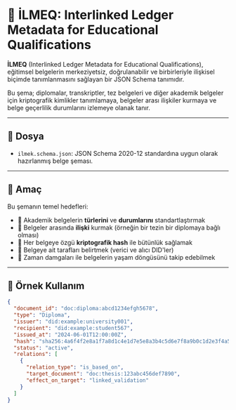 # 📘 İLMEQ: Interlinked Ledger Metadata for Educational Qualifications

**İLMEQ** (Interlinked Ledger Metadata for Educational Qualifications), eğitimsel belgelerin merkeziyetsiz, doğrulanabilir ve birbirleriyle ilişkisel biçimde tanımlanmasını sağlayan bir JSON Schema tanımıdır.

Bu şema; diplomalar, transkriptler, tez belgeleri ve diğer akademik belgeler için kriptografik kimlikler tanımlamaya, belgeler arası ilişkiler kurmaya ve belge geçerlilik durumlarını izlemeye olanak tanır.

---

## 📂 Dosya

- `ilmek.schema.json`: JSON Schema 2020-12 standardına uygun olarak hazırlanmış belge şeması.

---

## 🎯 Amaç

Bu şemanın temel hedefleri:

- 📄 Akademik belgelerin **türlerini** ve **durumlarını** standartlaştırmak
- 🔗 Belgeler arasında **ilişki** kurmak (örneğin bir tezin bir diplomaya bağlı olması)
- 🔐 Her belgeye özgü **kriptografik hash** ile bütünlük sağlamak
- 🧾 Belgeye ait tarafları belirtmek (verici ve alıcı DID'ler)
- 📅 Zaman damgaları ile belgelerin yaşam döngüsünü takip edebilmek

---

## 🧱 Örnek Kullanım

```json
{
  "document_id": "doc:diploma:abcd1234efgh5678",
  "type": "Diploma",
  "issuer": "did:example:university001",
  "recipient": "did:example:student567",
  "issued_at": "2024-06-01T12:00:00Z",
  "hash": "sha256:4a6f4f2e8a1f7a8d1c4e1d7e5e8a3b4c5d6e7f8a9b0c1d2e3f4a5b6c7d8e9f00",
  "status": "active",
  "relations": [
    {
      "relation_type": "is_based_on",
      "target_document": "doc:thesis:123abc456def7890",
      "effect_on_target": "linked_validation"
    }
  ]
}
